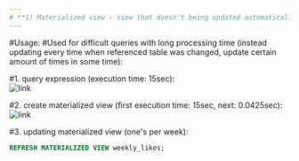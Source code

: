 ```yaml
---
# **1) Materialized view - view that doesn't being updated automatically if data in tables, on which view referenced, updated and every time gets cached value (CREATE MATERIALIZED VIEW ... AS ...). For updating is used special query (REFRESH MATERIALIZED VIEW ...):**  
---
```


#Usage:
#Used for difficult queries with long processing time (instead updating every time when referenced table was changed, update certain amount of times in some time):  

#1. query expression (execution time: 15sec):  
![link](https://drive.google.com/uc?id=1CyU5xnGDbp3YVuzFQgv45A3ZuVqwKT8e)

#2. create materialized view (first execution time: 15sec, next: 0.0425sec):
![link](https://drive.google.com/uc?id=1cw2NEXcZ_iZhRlOXDvsuZ0i9R1z_iKME)

#3. updating materialized view (one's per week):
```sql
REFRESH MATERIALIZED VIEW weekly_likes;
```
